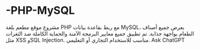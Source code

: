 # -PHP-MySQL
مشروع موقع مطعم بلغة PHP مع ربط بقاعدة بيانات MySQL، يعرض جميع أصناف الطعام بواجهة جذابة. تم تطبيق جميع معايير البرمجة الآمنة والحماية الكاملة ضد الثغرات مثل XSS وSQL Injection. مناسب للاستخدام التجاري أو التعليمي.          Ask ChatGPT
